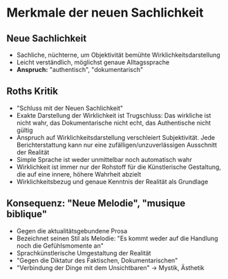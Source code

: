 Merkmale der neuen Sachlichkeit
===============================

Neue Sachlichkeit
-----------------

-   Sachliche, nüchterne, um Objektivität bemühte
    Wirklichkeitsdarstellung
-   Leicht verständlich, möglichst genaue Alltagssprache
-   **Anspruch:** "authentisch", "dokumentarisch"

Roths Kritik
------------

-   "Schluss mit der Neuen Sachlichkeit"
-   Exakte Darstellung der Wirklichkeit ist Trugschluss: Das wirkliche
    ist nicht wahr, das Dokumentarische nicht echt, das Authentische
    nicht gültig
-   Anspruch auf Wirklichkeitsdarstellung verschleiert Subjektivität.
    Jede Berichterstattung kann nur eine zufälligen/unzuverlässigen
    Ausschnitt der Realität
-   Simple Sprache ist weder unmittelbar noch automatisch wahr
-   Wirklichkeit ist immer nur der Rohstoff für die Künstlerische
    Gestaltung, die auf eine innere, höhere Wahrheit abzielt
-   Wirklichkeitsbezug und genaue Kenntnis der Realität als Grundlage

Konsequenz: "Neue Melodie", "musique biblique"
----------------------------------------------

-   Gegen die aktualitätsgebundene Prosa
-   Bezeichnet seinen Stil als Melodie: "Es kommt weder auf die Handlung
    noch die Gefühlsmomente an"
-   Sprachkünstlerische Umgestaltung der Realität
-   "Gegen die Diktatur des Faktischen, Dokumentarischen"
-   "Verbindung der Dinge mit dem Unsichtbaren" → Mystik, Ästhetik


